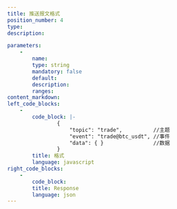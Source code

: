 ```yaml
---
title: 推送报⽂格式
position_number: 4
type:
description: 

parameters:
    -
        name:
        type: string
        mandatory: false
        default:
        description:
        ranges:
content_markdown:
left_code_blocks:
    -
        code_block: |-
                {
                    "topic": "trade",          //主题
                    "event": "trade@btc_usdt", //事件
                    "data": { }                //数据
                }
        title: 格式
        language: javascript
right_code_blocks:
    -
        code_block:
        title: Response
        language: json
---
```

